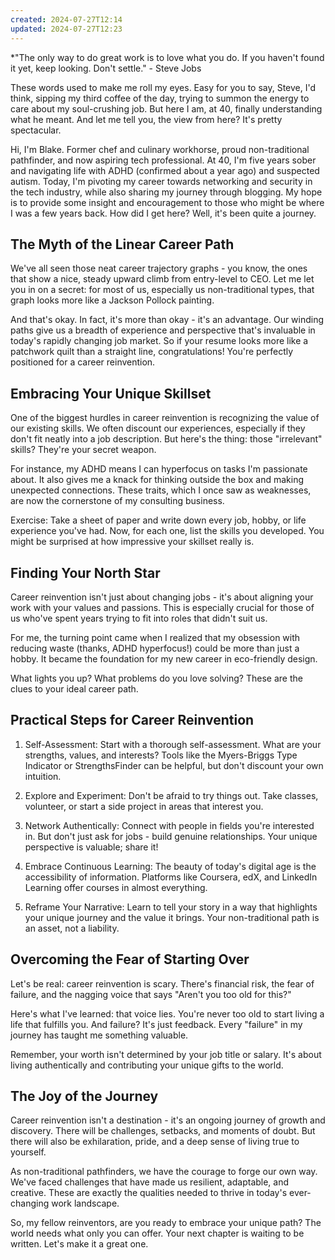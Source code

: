 ```yaml
---
created: 2024-07-27T12:14
updated: 2024-07-27T12:23
---
```



*"The only way to do great work is to love what you do. If you haven't found it yet, keep looking. Don't settle." - Steve Jobs

These words used to make me roll my eyes. Easy for you to say, Steve, I'd think, sipping my third coffee of the day, trying to summon the energy to care about my soul-crushing job. But here I am, at 40, finally understanding what he meant. And let me tell you, the view from here? It's pretty spectacular.

Hi, I'm Blake. Former chef and culinary workhorse, proud non-traditional pathfinder, and now aspiring tech professional. At 40, I'm five years sober and navigating life with ADHD (confirmed about a year ago) and suspected autism. Today, I'm pivoting my career towards networking and security in the tech industry, while also sharing my journey through blogging. My hope is to provide some insight and encouragement to those who might be where I was a few years back. How did I get here? Well, it's been quite a journey.

## The Myth of the Linear Career Path

We've all seen those neat career trajectory graphs - you know, the ones that show a nice, steady upward climb from entry-level to CEO. Let me let you in on a secret: for most of us, especially us non-traditional types, that graph looks more like a Jackson Pollock painting.

And that's okay. In fact, it's more than okay - it's an advantage. Our winding paths give us a breadth of experience and perspective that's invaluable in today's rapidly changing job market. So if your resume looks more like a patchwork quilt than a straight line, congratulations! You're perfectly positioned for a career reinvention.

## Embracing Your Unique Skillset

One of the biggest hurdles in career reinvention is recognizing the value of our existing skills. We often discount our experiences, especially if they don't fit neatly into a job description. But here's the thing: those "irrelevant" skills? They're your secret weapon.

For instance, my ADHD means I can hyperfocus on tasks I'm passionate about. It also gives me a knack for thinking outside the box and making unexpected connections. These traits, which I once saw as weaknesses, are now the cornerstone of my consulting business.

Exercise: Take a sheet of paper and write down every job, hobby, or life experience you've had. Now, for each one, list the skills you developed. You might be surprised at how impressive your skillset really is.

## Finding Your North Star

Career reinvention isn't just about changing jobs - it's about aligning your work with your values and passions. This is especially crucial for those of us who've spent years trying to fit into roles that didn't suit us.

For me, the turning point came when I realized that my obsession with reducing waste (thanks, ADHD hyperfocus!) could be more than just a hobby. It became the foundation for my new career in eco-friendly design.

What lights you up? What problems do you love solving? These are the clues to your ideal career path.

## Practical Steps for Career Reinvention

1. Self-Assessment: Start with a thorough self-assessment. What are your strengths, values, and interests? Tools like the Myers-Briggs Type Indicator or StrengthsFinder can be helpful, but don't discount your own intuition.

2. Explore and Experiment: Don't be afraid to try things out. Take classes, volunteer, or start a side project in areas that interest you.

3. Network Authentically: Connect with people in fields you're interested in. But don't just ask for jobs - build genuine relationships. Your unique perspective is valuable; share it!

4. Embrace Continuous Learning: The beauty of today's digital age is the accessibility of information. Platforms like Coursera, edX, and LinkedIn Learning offer courses in almost everything.

5. Reframe Your Narrative: Learn to tell your story in a way that highlights your unique journey and the value it brings. Your non-traditional path is an asset, not a liability.

## Overcoming the Fear of Starting Over

Let's be real: career reinvention is scary. There's financial risk, the fear of failure, and the nagging voice that says "Aren't you too old for this?" 

Here's what I've learned: that voice lies. You're never too old to start living a life that fulfills you. And failure? It's just feedback. Every "failure" in my journey has taught me something valuable.

Remember, your worth isn't determined by your job title or salary. It's about living authentically and contributing your unique gifts to the world.

## The Joy of the Journey

Career reinvention isn't a destination - it's an ongoing journey of growth and discovery. There will be challenges, setbacks, and moments of doubt. But there will also be exhilaration, pride, and a deep sense of living true to yourself.

As non-traditional pathfinders, we have the courage to forge our own way. We've faced challenges that have made us resilient, adaptable, and creative. These are exactly the qualities needed to thrive in today's ever-changing work landscape.

So, my fellow reinventors, are you ready to embrace your unique path? The world needs what only you can offer. Your next chapter is waiting to be written. Let's make it a great one.

